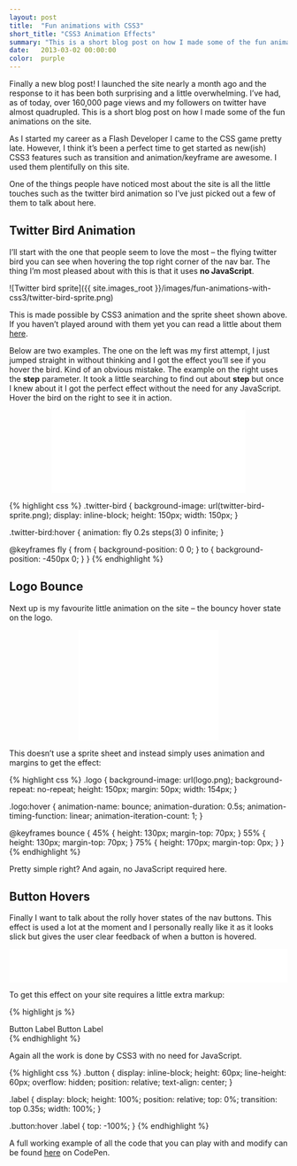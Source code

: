 ```yaml
---
layout: post
title:  "Fun animations with CSS3"
short_title: "CSS3 Animation Effects"
summary: "This is a short blog post on how I made some of the fun animations on this site"
date:   2013-03-02 00:00:00
color:  purple
---
```


Finally a new blog post! I launched the site nearly a month ago and the response to it has been both surprising and a little overwhelming. I’ve had, as of today, over 160,000 page views and my followers on twitter have almost quadrupled. This is a short blog post on how I made some of the fun animations on the site.

As I started my career as a Flash Developer I came to the CSS game pretty late. However, I think it’s been a perfect time to get started as new(ish) CSS3 features such as transition and animation/keyframe are awesome. I used them plentifully on this site.

One of the things people have noticed most about the site is all the little touches such as the twitter bird animation so I’ve just picked out a few of them to talk about here.

## Twitter Bird Animation

I’ll start with the one that people seem to love the most – the flying twitter bird you can see when hovering the top right corner of the nav bar. The thing I’m most pleased about with this is that it uses **no JavaScript**.

![Twitter bird sprite]({{ site.images_root }}/images/fun-animations-with-css3/twitter-bird-sprite.png)

This is made possible by CSS3 animation and the sprite sheet shown above. If you haven’t played around with them yet you can read a little about them [here](http://www.w3schools.com/css3/css3_animations.asp).

Below are two examples. The one on the left was my first attempt, I just jumped straight in without thinking and I got the effect you’ll see if you hover the bird. Kind of an obvious mistake. The example on the right uses the **step** parameter. It took a little searching to find out about **step** but once I knew about it I got the perfect effect without the need for any JavaScript. Hover the bird on the right to see it in action.

<div style="margin: 0 auto; max-width: 350px; height: 150px; overflow: hidden;">
	<iframe style="border: none; display: inline-block; float: left;" name="twitter-bird" src="{{ site.url }}/lab/css3-animations/twitter.html" width="380px" height="150px" frameborder="0" scrolling="auto" name="twitter-bird"></iframe>
</div>

{% highlight css %}
.twitter-bird {
    background-image: url(twitter-bird-sprite.png);
    display: inline-block;
    height: 150px;
    width: 150px;
}

.twitter-bird:hover {
    animation: fly 0.2s steps(3) 0 infinite;
}

@keyframes fly {
    from { background-position: 0 0; }
    to { background-position: -450px 0; }
}
{% endhighlight %}

## Logo Bounce

Next up is my favourite little animation on the site – the bouncy hover state on the logo.

<div style="margin: 0 auto; max-width: 254px; height: 200px; overflow: hidden;">
	<iframe style="overflow: hidden; border: none; display: inline-block; float: left;" name="logo" src="{{ site.url }}/lab/css3-animations/logo.html" width="254px" height="200px" frameborder="0" scrolling="auto" name="logo"></iframe>
</div>

This doesn’t use a sprite sheet and instead simply uses animation and margins to get the effect:

{% highlight css %}
.logo {
    background-image: url(logo.png);
    background-repeat: no-repeat;
    height: 150px;
    margin: 50px;
    width: 154px;
}

.logo:hover {
    animation-name: bounce;
    animation-duration: 0.5s;
    animation-timing-function: linear;
    animation-iteration-count: 1;
}

@keyframes bounce {
    45% {
        height: 130px;
        margin-top: 70px;
    }
    55% {
        height: 130px;
        margin-top: 70px;
    }
    75% {
        height: 170px;
        margin-top: 0px;
    }
}
{% endhighlight %}

Pretty simple right? And again, no JavaScript required here.

## Button Hovers

Finally I want to talk about the rolly hover states of the nav buttons. This effect is used a lot at the moment and I personally really like it as it looks slick but gives the user clear feedback of when a button is hovered.

<div style="margin: 0 auto; width: 100%; height: 60px; overflow: hidden;">
	<iframe style="overflow: hidden; border: none; display: inline-block; float: left;" name="button" src="{{ site.url }}/lab/css3-animations/button.html" width="100%" height="60px" frameborder="0" scrolling="auto" name="button"></iframe>
</div>

To get this effect on your site requires a little extra markup:

{% highlight js %}
<div class="button">
    <span class="label">Button Label</span>
    <span class="label">Button Label</span>
</div>
{% endhighlight %}

Again all the work is done by CSS3 with no need for JavaScript.

{% highlight css %}
.button {
    display: inline-block;
    height: 60px;
    line-height: 60px;
    overflow: hidden;
    position: relative;
    text-align: center;
}

.label {
    display: block;
    height: 100%;
    position: relative;
    top: 0%;
    transition: top 0.35s;
    width: 100%;
}

.button:hover .label {
    top: -100%;
}
{% endhighlight %}

A full working example of all the code that you can play with and modify can be found [here](http://codepen.io/minimalmonkey/pen/AHxys) on CodePen.
